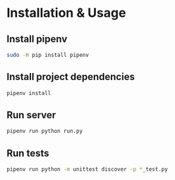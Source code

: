 # Installation & Usage

## Install pipenv
```bash
sudo -H pip install pipenv
```

## Install project dependencies
```bash
pipenv install
```

## Run server
```bash
pipenv run python run.py
```

## Run tests
```bash
pipenv run python -m unittest discover -p *_test.py
```